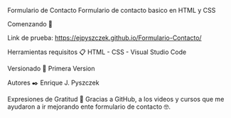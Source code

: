 Formulario de Contacto
Formulario de contacto basico en HTML y CSS

Comenzando 🚀

Link de prueba:  https://ejpyszczek.github.io/Formulario-Contacto/ 

Herramientas requisitos 📋
HTML - CSS - Visual Studio Code

Versionado 📌
Primera Version

Autores ✒️
Enrique J. Pyszczek 

Expresiones de Gratitud 🎁
Gracias a GitHub, a los videos y cursos que me  ayudaron a ir mejorando ente formulario de contacto 🤓.
